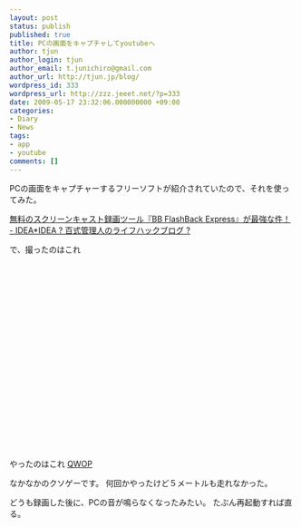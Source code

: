 ```yaml
---
layout: post
status: publish
published: true
title: PCの画面をキャプチャしてyoutubeへ
author: tjun
author_login: tjun
author_email: t.junichiro@gmail.com
author_url: http://tjun.jp/blog/
wordpress_id: 333
wordpress_url: http://zzz.jeeet.net/?p=333
date: 2009-05-17 23:32:06.000000000 +09:00
categories:
- Diary
- News
tags:
- app
- youtube
comments: []
---
```

PCの画面をキャプチャーするフリーソフトが紹介されていたので、それを使ってみた。

<a href="http://www.ideaxidea.com/archives/2009/05/bb_flashback_express.html">無料のスクリーンキャスト録画ツール『BB FlashBack Express』が最強な件！ - IDEA*IDEA ? 百式管理人のライフハックブログ ?</a>

で、撮ったのはこれ
<object width="425" height="344"><param name="movie" value="http://www.youtube.com/v/YaotCozc0lc&hl=ja&fs=1&color1=0x3a3a3a&color2=0x999999"></param><param name="allowFullScreen" value="true"></param><param name="allowscriptaccess" value="always"></param><embed src="http://www.youtube.com/v/YaotCozc0lc&hl=ja&fs=1&color1=0x3a3a3a&color2=0x999999" type="application/x-shockwave-flash" allowscriptaccess="always" allowfullscreen="true" width="425" height="344"></embed></object>

やったのはこれ
<a href="http://www.foddy.net/Athletics.html">QWOP</a>

なかなかのクソゲーです。
何回かやったけど５メートルも走れなかった。


どうも録画した後に、PCの音が鳴らなくなったみたい。
たぶん再起動すれば直る。
